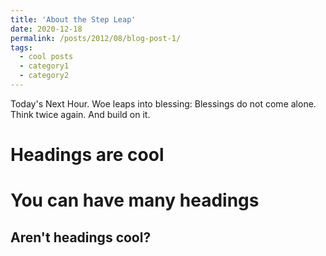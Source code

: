 ```yaml
---
title: 'About the Step Leap'
date: 2020-12-18
permalink: /posts/2012/08/blog-post-1/
tags:
  - cool posts
  - category1
  - category2
---
```


Today's Next Hour.
Woe leaps into blessing:
Blessings do not come alone.
Think twice again.
And build on it.

Headings are cool
======

You can have many headings
======

Aren't headings cool?
------
